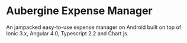 # Aubergine Expense Manager
An jampacked easy-to-use expense manager on Android built on top of Ionic 3.x, Angular 4.0, Typescript 2.2 and Chart.js.
